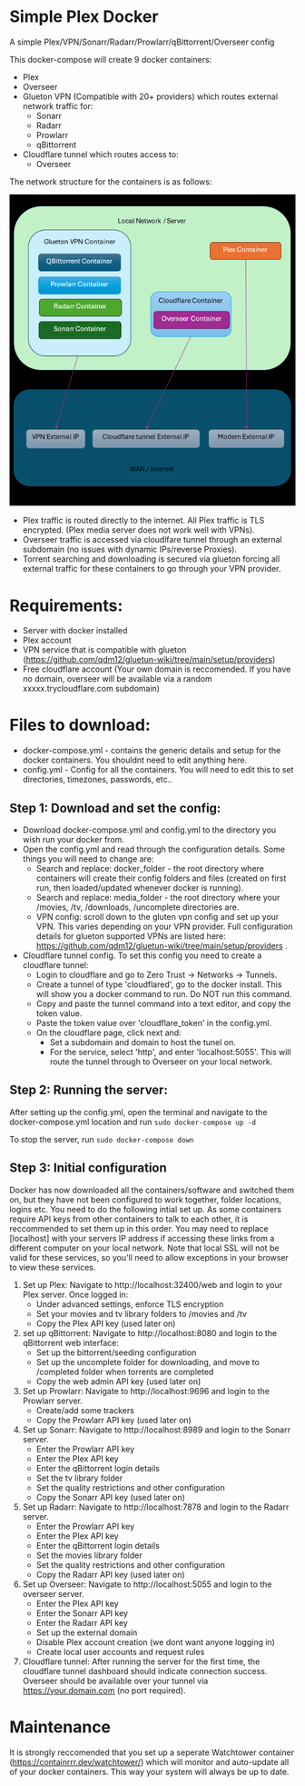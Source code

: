 # Simple Plex Docker
A simple Plex/VPN/Sonarr/Radarr/Prowlarr/qBittorrent/Overseer config

This docker-compose will create 9 docker containers:
- Plex
- Overseer
- Glueton VPN (Compatible with 20+ providers) which routes external network traffic for:
    - Sonarr
    - Radarr
    - Prowlarr
    - qBittorrent
- Cloudflare tunnel which routes access to:
    - Overseer

The network structure for the containers is as follows:

![Network Structure](/network.png?raw=true "Optional Title")

- Plex traffic is routed directly to the internet. All Plex traffic is TLS encrypted. (Plex media server does not work well with VPNs).
- Overseer traffic is accessed via cloudlfare tunnel through an external subdomain (no issues with dynamic IPs/reverse Proxies).
- Torrent searching and downloading is secured via glueton forcing all external traffic for these containers to go through your VPN provider.

# Requirements:
- Server with docker installed
- Plex account
- VPN service that is compatible with glueton (https://github.com/qdm12/gluetun-wiki/tree/main/setup/providers)
- Free cloudflare account (Your own domain is reccomended. If you have no domain, overseer will be available via a random xxxxx.trycloudflare.com subdomain)

# Files to download:
- docker-compose.yml - contains the generic details and setup for the docker containers. You shouldnt need to edit anything here.
- config.yml - Config for all the containers. You will need to edit this to set directories, timezones, passwords, etc..

## Step 1: Download and set the config:
- Download docker-compose.yml and config.yml to the directory you wish run your docker from.
- Open the config.yml and read through the configuration details. Some things you will need to change are:   
   - Search and replace: docker_folder - the root directory where containers will create their config folders and files (created on first run, then loaded/updated whenever docker is running).
   - Search and replace: media_folder - the root directory where your /movies, /tv, /downloads, /uncomplete directories are. 
   - VPN config: scroll down to the gluten vpn config and set up your VPN. This varies depending on your VPN provider. Full configuration details for glueton supported VPNs are listed here: https://github.com/qdm12/gluetun-wiki/tree/main/setup/providers .
- Cloudflare tunnel config. To set this config you need to create a cloudflare tunnel:
   - Login to cloudflare and go to Zero Trust -> Networks -> Tunnels.
   - Create a tunnel of type 'cloudflared', go to the docker install. This will show you a docker command to run. Do NOT run this command.
   - Copy and paste the tunnel command into a text editor, and copy the token value.
   - Paste the token value over  'cloudflare_token' in the config.yml.
   - On the cloudflare page, click next and:
       - Set a subdomain and domain to host the tunel on.
       - For the service, select 'http', and enter 'localhost:5055'. This will route the tunnel through to Overseer on your local network.

## Step 2: Running the server:
After setting up the config.yml, open the terminal and navigate to the docker-compose.yml location and run `sudo docker-compose up -d`

To stop the server, run `sudo docker-compose down` 

## Step 3: Initial configuration
Docker has now downloaded all the containers/software and switched them on, but they have not been configured to work together, folder locations, logins etc. You need to do the following intial set up. As some containers require API keys from other containers to talk to each other, it is reccommended to set them up in this order. You may need to replace [localhost] with your servers IP address if accessing these links from a different computer on your local network. Note that local SSL will not be valid for these services, so you'll need to allow exceptions in your browser to view these services.
1. Set up Plex: Navigate to http://localhost:32400/web and login to your Plex server. Once logged in:
    - Under advanced settings, enforce TLS encryption
    - Set your movies and tv library folders to /movies and /tv
    - Copy the Plex API key (used later on)
2. set up qBittorrent: Navigate to http://localhost:8080 and login to the qBittorrent web interface:
   - Set up the bittorrent/seeding configuration
   - Set up the uncomplete folder for downloading, and move to /completed folder when torrents are completed
   - Copy the web admin API key (used later on)
3. Set up Prowlarr: Navigate to  http://localhost:9696 and login to the Prowlarr server.
   - Create/add some trackers   
   - Copy the Prowlarr API key (used later on)
4. Set up Sonarr:  Navigate to http://localhost:8989 and login to the Sonarr server.
   - Enter the Prowlarr API key
   - Enter the Plex API key
   - Enter the qBittorrent login details
   - Set the tv library folder
   - Set the quality restrictions and other configuration
   - Copy the Sonarr API key (used later on)
5. Set up Radarr: Navigate to http://localhost:7878 and login to the Radarr server.
   - Enter the Prowlarr API key
   - Enter the Plex API key
   - Enter the qBittorrent login details
   - Set the movies library folder
   - Set the quality restrictions and other configuration
   - Copy the Radarr API key (used later on)
6. Set up Overseer: Navigate to http://localhost:5055 and login to the overseer server.
   - Enter the Plex API key
   - Enter the Sonarr API key
   - Enter the Radarr API key
   - Set up the external domain
   - Disable Plex account creation (we dont want anyone logging in)
   - Create local user accounts and request rules
7. Cloudflare tunnel: After running the server for the first time, the cloudflare tunnel dashboard should indicate connection success. Overseer should be available over your tunnel via https://your.domain.com (no port required).

# Maintenance
It is strongly reccomended that you set up a seperate Watchtower container (https://containrrr.dev/watchtower/) which will monitor and auto-update all of your docker containers. This way your system will always be up to date.
